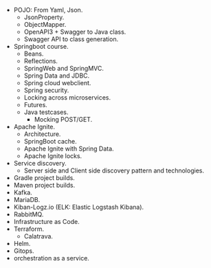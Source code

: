 * POJO: From Yaml, Json.
	* JsonProperty.
	* ObjectMapper.
	* OpenAPI3 + Swagger to Java class.
	* Swagger API to class generation.
* Springboot course.
	* Beans.
	* Reflections.
	* SpringWeb and SpringMVC.
	* Spring Data and JDBC.
	* Spring cloud webclient.
	* Spring security.
	* Locking across microservices.
	* Futures.
	* Java testcases.
	  * Mocking POST/GET.
* Apache Ignite.
	* Architecture. 
	* SpringBoot cache.
	* Apache Ignite with Spring Data.
	* Apache Ignite locks.
* Service discovery.
  * Server side and Client side discovery pattern and technologies.
* Gradle project builds.
* Maven project builds.
* Kafka.
* MariaDB.
* Kiban-Logz.io (ELK: Elastic Logstash Kibana).
* RabbitMQ.
* Infrastructure as Code.
* Terraform.
	* Calatrava.
* Helm.
* Gitops.
* orchestration as a service.